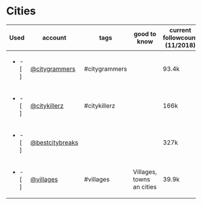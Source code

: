 # Cities
|           Used           |                           account                            |     tags      |       good to know        | current followcount (11/2018) |
| ------------------------ | ------------------------------------------------------------ | ------------- | ------------------------- | ----------------------------- |
| <ul><li>- [ ] </li></ul> | [@citygrammers](https://www.instagram.com/citygrammers/)     | #citygrammers |                           | 93.4k                         |
| <ul><li>- [ ] </li></ul> | [@citykillerz](https://www.instagram.com/citykillerz/)       | #citykillerz  |                           | 166k                          |
| <ul><li>- [ ] </li></ul> | [@bestcitybreaks](https://www.instagram.com/bestcitybreaks/) |               |                           | 327k                          |
| <ul><li>- [ ] </li></ul> | [@villages](https://www.instagram.com/villages/)             | #villages     | Villages, towns an cities | 39.9k                         |
